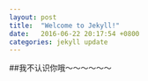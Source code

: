 ```yaml
---
layout: post
title:  "Welcome to Jekyll!"
date:   2016-06-22 20:17:54 +0800
categories: jekyll update
---
```

##我不认识你哦～～～～～～
